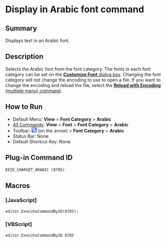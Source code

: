 # Display in Arabic font command

## Summary

Displays text in an Arabic font.

## Description

Selects the Arabic font from the font category. The fonts in each font
category can be set on the [**Customize Font** dialog box](../../dlg/properties/font/index).
Changing the font category will not change the encoding to use to open a
file. If you want to change the encoding and reload the file, select the
[**Reload with Encoding** (multiple menu) command](../file/file_reload_defined).

## How to Run

- Default Menu: **View** \> **Font Category** > **Arabic**
- [All Commands](../tools/all_commands): **View** \> **Font** >
**Font Category** > **Arabic**
- Toolbar: ![](../../images/fontpopup.png) (on
the arrow) > **Font Category** \> **Arabic**
- Status Bar: None
- Default Shortcut Key: None

## Plug-in Command ID

```
EEID_CHARSET_ARABIC (8705)
```

## Macros

### \[JavaScript\]

```
editor.ExecuteCommandByID(8705);
```

### \[VBScript\]

```
editor.ExecuteCommandByID 8705
```
